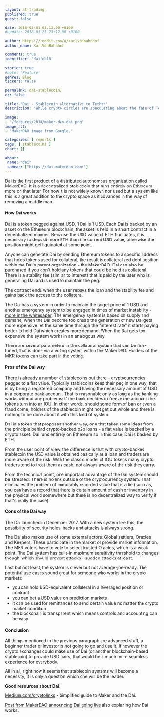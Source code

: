 ```yaml
---
layout: at-trading
published: true
guest: false

date: 2018-02-01 02:13:00 +0100
#update: 2018-01-25 23:12:00 +0100

author: https://reddit.com/u/karlvonbahnhof
author_name: KarlVonBahnhof

comments: true
identifier: 'daifeb18'

stories: true
#note: 'Feature'
genres: Blog
tickers: false

permalink: dai-stablecoin/
cz: false

title: "Dai - Stablecoin alternative to Tether"
description: "While crypto circles are speculating about the fate of Tether, there are other stablecoin alternatives out there already."

image:
- "/features/2018/maker-dao-dai.png"
image_alt:
- "MakerDAO image from Google."

categories: [ reports ]
tags: [ stablecoins ]
chart: []

about:
 name: "dai"
 sameas: ["https://dai.makerdao.com/"]
---
```


Dai is the first product of a distributed autonomous organization called MakerDAO. It is a decentralized stablecoin that runs entirely on Ethereum - more on that later. For now it is not widely known nor used but a system like this is a great addition to the crypto space as it advances in the way of removing a middle man.

#### How Dai works

Dai is a token pegged against USD, 1 Dai is 1 USD. Each Dai is backed by an asset on the Ethereum blockchain, the asset is held in a smart contract in a decentralized manner. Because the USD value of ETH fluctuates, it is necessary to deposit more ETH than the current USD value, otherwise the position might get liquidated at some point.

Anyone can generate Dai by sending Ethereum tokens to a specific address that holds tokens used for collateral, the result is collateralized debt position within the Dai's parent organization - the MakerDAO. Dai can also be purchased if you don't hold any tokens that could be held as collateral. There is a stability fee (similar to interest) that is paid by the user who is generating Dai and is used to maintain the peg.

The contract ends when the user repays the loan and the stability fee and gains back the access to the collateral.

The Dai has a system in order to maintain the target price of 1 USD and another emergency system to be engaged in times of market instability - [more in the whitepaper](https://makerdao.com/whitepaper/DaiDec17WP.pdf). The emergency system is based on supply and demand, when the Dai become too cheap the generation of new Dai gets more expensive. At the same time through the "interest rate" it starts paying better to hold Dai which creates more demand. When the Dai gets too expensive the system works in an analogous way.

There are several parameters in the collateral system that can be fine-tuned, that is done via a voting system within the MakerDAO. Holders of the MKR tokens can take part in the voting.

#### Pros of the Dai way

There is already a number of stablecoins out there - cryptocurrencies pegged to a fiat value. Typically stablecoins keep their peg in one way, that is by being a registered company and having the necessary amount of USD in a corporate bank account. That is reasonable only as long as the banking works without any problems: if the bank decides to freeze the account the tokens turn into an IOU. In other words, should some form of ban or even a fraud come, holders of the stablecoin might not get out whole and there is nothing to be done about it with this kind of system.

Dai is a token that proposes another way, one that takes some ideas from the principle behind crypto-backed p2p loans - a fiat value is backed by a crypto asset. Dai runs entirely on Ethereum so in this case, Dai is backed by ETH.

From the user point of view, the difference is that with crypto-backed stablecoin the USD value is obtained basically as a loan and traders are more aware of the risk. With the classic model of IOU tokens many crypto traders tend to treat them as cash, not always aware of the risk they carry.

From the technical point, one important advantage of the Dai system should be stressed: There is no link outside of the cryptocurrency system. That eliminates the problem of immutably recorded value that is a lie (such as, you can have a record that there is certain amount of cash or inventory in the physical world somewhere but there is no decentralized way to verify if that's really the case).

#### Cons of the Dai way

The Dai launched in December 2017. With a new system like this, the possibility of security holes, hacks and attacks is always strong.

The Dai also makes use of some external actors: Global settlers, Oracles and Keepers. These participate in the market or provide market information. The MKR voters have to vote to select trusted Oracles, which is a weak point. The Dai system has built-in maximum sensitivity threshold to changes though, which should prevent attacks - sudden attacks at least.

Last but not least, the system is clever but not average-joe-ready. The potential use cases sound great for someone who works in the crypto markets:

* you can hold USD-equivalent collateral in a leveraged position or contract
* you can bet a USD value on prediction markets
* it can be used for remittances to send certain value no matter the crypto market condition
* the blockchain is transparent which means controls and accounting can be easy


#### Conclusion

All things mentioned in the previous paragraph are advanced stuff, a beginner trader or investor is not going to go and use it. If however the crypto exchanges could make use of Dai (or another blockchain-based stablecoin) to provide USD pairs, that would be a much more seamless experience for everybody.

All in all, right now it seems that stablecoin systems will become a necessity, it is only a question which one will be the leader.

**Good resources about Dai:**

[Medium.com/cryptolinks](https://medium.com/cryptolinks/maker-for-dummies-a-plain-english-explanation-of-the-dai-stablecoin-e4481d79b90) - Simplified guide to Maker and the Dai.

[Post from MakerDAO announcing Dai going live](https://medium.com/@MakerDAO/dai-is-now-live-ad87e34fc826) also explaning how Dai works.
